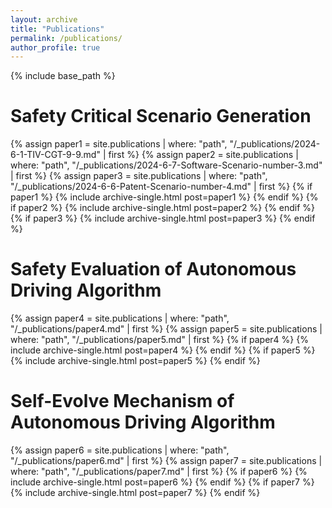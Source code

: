 ```yaml
---
layout: archive
title: "Publications"
permalink: /publications/
author_profile: true
---
```


{% include base_path %}

# Safety Critical Scenario Generation

{% assign paper1 = site.publications | where: "path", "/_publications/2024-6-1-TIV-CGT-9-9.md" | first %}
{% assign paper2 = site.publications | where: "path", "/_publications/2024-6-7-Software-Scenario-number-3.md" | first %}
{% assign paper3 = site.publications | where: "path", "/_publications/2024-6-6-Patent-Scenario-number-4.md" | first %}
{% if paper1 %}
  {% include archive-single.html post=paper1 %}
{% endif %}
{% if paper2 %}
  {% include archive-single.html post=paper2 %}
{% endif %}
{% if paper3 %}
  {% include archive-single.html post=paper3 %}
{% endif %}

# Safety Evaluation of Autonomous Driving Algorithm

{% assign paper4 = site.publications | where: "path", "/_publications/paper4.md" | first %}
{% assign paper5 = site.publications | where: "path", "/_publications/paper5.md" | first %}
{% if paper4 %}
  {% include archive-single.html post=paper4 %}
{% endif %}
{% if paper5 %}
  {% include archive-single.html post=paper5 %}
{% endif %}

# Self-Evolve Mechanism of Autonomous Driving Algorithm

{% assign paper6 = site.publications | where: "path", "/_publications/paper6.md" | first %}
{% assign paper7 = site.publications | where: "path", "/_publications/paper7.md" | first %}
{% if paper6 %}
  {% include archive-single.html post=paper6 %}
{% endif %}
{% if paper7 %}
  {% include archive-single.html post=paper7 %}
{% endif %}
